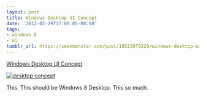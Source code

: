 ```yaml
---
layout: post
title: Windows Desktop UI Concept
date: '2012-02-29T17:00:05-08:00'
tags:
- windows 8
- ui
tumblr_url: https://seanmonstar.com/post/18523979229/windows-desktop-ui-concept
---
```

[Windows Desktop UI Concept](http://www.theverge.com/2012/2/24/2822891/windows-desktop-ui-concept)  

[![desktop concept](http://img812.imageshack.us/img812/7624/desktopthumb.jpg)](http://www.theverge.com/2012/2/24/2822891/windows-desktop-ui-concept)

This. This should be Windows 8 Desktop. This so much.

